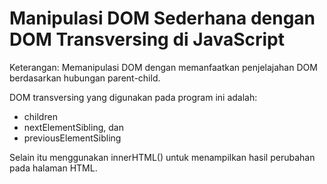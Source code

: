 # Manipulasi DOM Sederhana dengan DOM Transversing di JavaScript

Keterangan: Memanipulasi DOM dengan memanfaatkan penjelajahan DOM berdasarkan hubungan parent-child.

DOM transversing yang digunakan pada program ini adalah:
 - children
 - nextElementSibling, dan
 - previousElementSibling 
 
Selain itu menggunakan innerHTML() untuk menampilkan hasil perubahan pada halaman HTML.